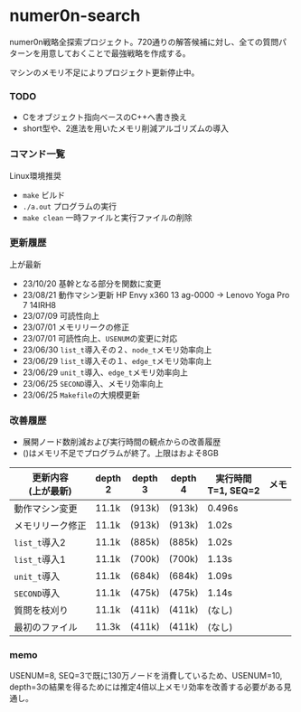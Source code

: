 # numer0n-search
numer0n戦略全探索プロジェクト。720通りの解答候補に対し、全ての質問パターンを用意しておくことで最強戦略を作成する。

マシンのメモリ不足によりプロジェクト更新停止中。
### TODO
* Cをオブジェクト指向ベースのC++へ書き換え
* short型や、2進法を用いたメモリ削減アルゴリズムの導入

### コマンド一覧
Linux環境推奨
* `make` ビルド
* `./a.out` プログラムの実行
* `make clean` 一時ファイルと実行ファイルの削除

### 更新履歴
上が最新
* 23/10/20 基幹となる部分を関数に変更
* 23/08/21 動作マシン更新
HP Envy x360 13 ag-0000 → Lenovo Yoga Pro 7 14IRH8
* 23/07/09 可読性向上
* 23/07/01 メモリリークの修正
* 23/07/01 可読性向上、`USENUM`の変更に対応
* 23/06/30 `list_t`導入その２、`node_t`メモリ効率向上
* 23/06/29 `list_t`導入その１、`edge_t`メモリ効率向上
* 23/06/29 `unit_t`導入、`edge_t`メモリ効率向上
* 23/06/25 `SECOND`導入、メモリ効率向上
* 23/06/25 `Makefile`の大規模更新

### 改善履歴
* 展開ノード数削減および実行時間の観点からの改善履歴
* ()はメモリ不足でプログラムが終了。上限はおよそ8GB

| 更新内容<br>(上が最新) | depth<br>2 | depth<br>3 | depth<br>4 | 実行時間<br>T=1, SEQ=2 | メモ | 
| ---------- | ---------- | ---------- | ---------- | -------------------- | ---- |
| 動作マシン変更   | 11.1k | (913k) | (913k) | 0.496s |  |
| メモリリーク修正 | 11.1k | (913k) | (913k) | 1.02s  |  |
| `list_t`導入2    | 11.1k | (885k) | (885k) | 1.02s  |  |
| `list_t`導入1    | 11.1k | (700k) | (700k) | 1.13s  |  |
| `unit_t`導入     | 11.1k | (684k) | (684k) | 1.09s  |  |
| `SECOND`導入     | 11.1k | (475k) | (475k) | 1.14s  |  |
| 質問を枝刈り     | 11.1k | (411k) | (411k) | (なし) |  |
| 最初のファイル   | 11.3k | (411k) | (411k) | (なし) |  |

### memo
USENUM=8, SEQ=3で既に130万ノードを消費しているため、USENUM=10, depth=3の結果を得るためには推定4倍以上メモリ効率を改善する必要がある見通し。


